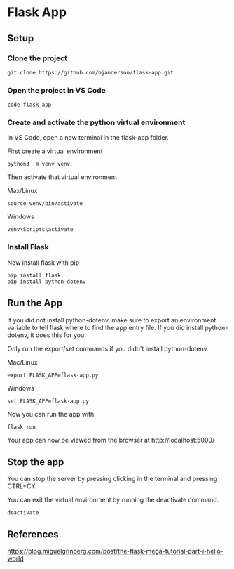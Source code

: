 # Flask App

## Setup


### Clone the project

    git clone https://github.com/bjanderson/flask-app.git

### Open the project in VS Code

    code flask-app

### Create and activate the python virtual environment
In VS Code, open a new terminal in the flask-app folder.

First create a virtual environment

    python3 -m venv venv

Then activate that virtual environment

Max/Linux

    source venv/bin/activate

Windows

    venv\Scripts\activate

### Install Flask
Now install flask with pip

    pip install flask
    pip install python-dotenv

## Run the App

If you did not install python-dotenv, make sure to export an environment variable to tell flask where to find the app entry file. If you did install python-dotenv, it does this for you.

Only run the export/set commands if you didn't install python-dotenv.

Mac/Linux

    export FLASK_APP=flask-app.py

Windows

    set FLASK_APP=flask-app.py


Now you can run the app with:

    flask run

Your app can now be viewed from the browser at
http://localhost:5000/

## Stop the app
You can stop the server by pressing clicking in the terminal and pressing CTRL+CY.

You can exit the virtual environment by running the deactivate command.

    deactivate

## References

https://blog.miguelgrinberg.com/post/the-flask-mega-tutorial-part-i-hello-world
